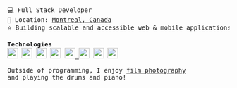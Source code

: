 <!--
<pre>
<h2>👀 Open for work!</h2>
I'm currently on the lookout for <b>fullstack, backend and 
frontend software engineer</b> opportunities in Canada and remote. 
Feel free to reach out to me at <a href="mailto:douglasso@protonmail.com">douglasso@protonmail.com</a>! 

📕 Resume: <a href="https://github.com/sodouglas/sodouglas/raw/main/Douglas%20So%20Resume.pdf">Douglas So Resume</a> 
</pre>
-->

<pre>
💻 Full Stack Developer
📌 Location: <a href="https://www.google.com/maps/place/Montreal/">Montreal, Canada</a>
⭐ Building scalable and accessible web & mobile applications

<strong>Technologies</strong>
<a href="https://www.python.org/"><img src="https://github.com/duplxey/duplxey/blob/main/assets/technologies/python.png?raw=true" width="24" height="24"></a> <a href="https://www.djangoproject.com/"><img src="https://github.com/duplxey/duplxey/blob/main/assets/technologies/django.png?raw=true" width="24" height="24"></a> <a href="https://www.typescriptlang.org/"><img src="https://github.com/duplxey/duplxey/blob/main/assets/technologies/typescript.png?raw=true" width="24" height="24"></a> <a href="https://reactjs.org/"><img src="https://github.com/duplxey/duplxey/blob/main/assets/technologies/react.png?raw=true" width="24" height="24"></a> <a href="https://nextjs.org/"><img src="https://github.com/duplxey/duplxey/blob/main/assets/technologies/nextjs.png?raw=true" width="24" height="24"> <a href="https://www.postgresql.org/"><img src="https://github.com/duplxey/duplxey/blob/main/assets/technologies/postgresql.png?raw=true" width="24" height="24"></a> <a href="https://www.docker.com/"><img src="https://github.com/duplxey/duplxey/blob/main/assets/technologies/docker.png?raw=true" width="24" height="24"></a> <a href="https://aws.amazon.com/"><img src="https://github.com/duplxey/duplxey/blob/main/assets/technologies/aws.png?raw=true" width="24" height="24"></a>
<!--
Add: Java, Angular, Kubernetes
-->
Outside of programming, I enjoy <a href="https://www.instagram.com/dso.film/">film photography</a>
and playing the drums and piano!
</pre>
<!--
**sodouglas/sodouglas** is a ✨ _special_ ✨ repository because its `README.md` (this file) appears on your GitHub profile.

Here are some ideas to get you started:

- 🔭 I’m currently working on ...
- 🌱 I’m currently learning ...
- 👯 I’m looking to collaborate on ...
- 🤔 I’m looking for help with ...
- 💬 Ask me about ...
- 📫 How to reach me: ...
- 😄 Pronouns: ...
- ⚡ Fun fact: ...

Inspiration: https://raw.githubusercontent.com/duplxey/duplxey/main/README.md

-->
